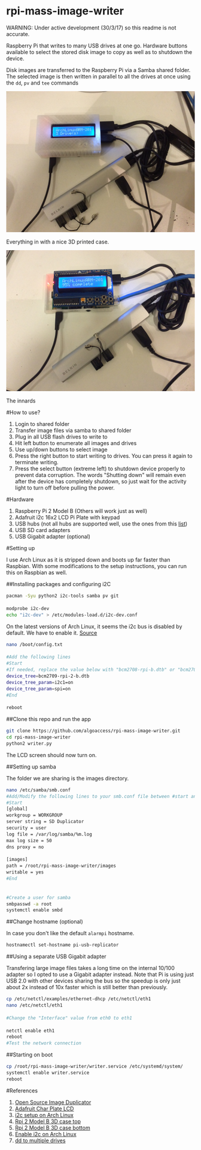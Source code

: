 # rpi-mass-image-writer

WARNING: Under active development (30/3/17) so this readme is not accurate.

Raspberry Pi that writes to many USB drives at one go. Hardware buttons available to select the stored disk image to copy as well as to shutdown the device. 

Disk images are transferred to the Raspberry Pi via a Samba shared folder. The selected image is then written in parallel to all the drives at once using the ```dd```, ```pv``` and ```tee``` commands 

![Screen](/photos/front-idle-with-case.jpg)

Everything in with a nice 3D printed case.

![Screen](/photos/front-writing-no-case.jpg)

The innards

#How to use?
1. Login to shared folder
2. Transfer image files via samba to shared folder
3. Plug in all USB flash drives to write to
4. Hit left button to enumerate all images and drives 
5. Use up/down buttons to select image
6. Press the right button to start writing to drives. You can press it again to terminate writing.
7. Press the select button (extreme left) to shutdown device properly to prevent data corruption. The words "Shutting down" will remain even after the device has completely shutdown, so just wait for the activity light to turn off before pulling the power.

#Hardware
1. Raspberry Pi 2 Model B (Others will work just as well)
2. Adafruit i2c 16x2 LCD Pi Plate with keypad
3. USB hubs (not all hubs are supported well, use the ones from this [list](http://elinux.org/RPi_Powered_USB_Hubs))
4. USB SD card adapters
5. USB Gigabit adapter (optional)

#Setting up

I use Arch Linux as it is stripped down and boots up far faster than Raspbian. With some modifications to the setup instructions, you can run this on Raspbian as well.

##Installing packages and configuring i2C

```bash
pacman -Syu python2 i2c-tools samba pv git

modprobe i2c-dev
echo "i2c-dev" > /etc/modules-load.d/i2c-dev.conf
```

On the latest versions of Arch Linux, it seems the i2c bus is disabled by default. We have to enable it. [Source](http://archlinuxarm.org/forum/viewtopic.php?f=31&t=8330)

```bash
nano /boot/config.txt

#Add the following lines
#Start
#If needed, replace the value below with "bcm2708-rpi-b.dtb" or "bcm2708-rpi-b-plus.dtb" depending on your Raspberry Pi type.
device_tree=bcm2709-rpi-2-b.dtb 
device_tree_param=i2c1=on
device_tree_param=spi=on
#End

reboot
```

##Clone this repo and run the app

```bash
git clone https://github.com/algoaccess/rpi-mass-image-writer.git
cd rpi-mass-image-writer
python2 writer.py
```
The LCD screen should now turn on.

##Setting up samba 

The folder we are sharing is the images directory.

```bash
nano /etc/samba/smb.conf
#Add/Modify the following lines to your smb.conf file between #start and #end
#Start
[global]
workgroup = WORKGROUP
server string = SD Duplicator
security = user
log file = /var/log/samba/%m.log
max log size = 50
dns proxy = no

[images]
path = /root/rpi-mass-image-writer/images
writable = yes
#End


#Create a user for samba
smbpasswd -a root
systemctl enable smbd
```

##Change hostname (optional)

In case you don't like the default ```alarmpi``` hostname.

```bash
hostnamectl set-hostname pi-usb-replicator
```

##Using a separate USB Gigabit adapter

Transfering large image files takes a long time on the internal 10/100 adapter so I opted to use a Gigabit adapter instead. Note that Pi is using just USB 2.0 with other devices sharing the bus so the speedup is only just about 2x instead of 10x faster which is still better than previously.

```bash
cp /etc/netctl/examples/ethernet-dhcp /etc/netctl/eth1
nano /etc/netctl/eth1

#Change the "Interface" value from eth0 to eth1

netctl enable eth1
reboot
#Test the network connection
```

##Starting on boot

```bash
cp /root/rpi-mass-image-writer/writer.service /etc/systemd/system/
systemctl enable writer.service
reboot
```

#References
1. [Open Source Image Duplicator](https://github.com/rockandscissor/osid)
2. [Adafruit Char Plate LCD](https://learn.adafruit.com/adafruit-16x2-character-lcd-plus-keypad-for-raspberry-pi/overview)
3. [i2c setup on Arch Linux](http://cfedk.host.cs.st-andrews.ac.uk/site/?q=2013-pi)
4. [Rpi 2 Model B 3D case top](http://www.thingiverse.com/thing:588608)
5. [Rpi 2 Model B 3D case bottom](http://www.thingiverse.com/thing:582366)
6. [Enable i2c on Arch Linux](http://archlinuxarm.org/forum/viewtopic.php?f=31&t=8330)
7. [dd to multiple drives](https://joshhead.wordpress.com/2011/08/04/multiple-output-files-with-dd-utility/)
